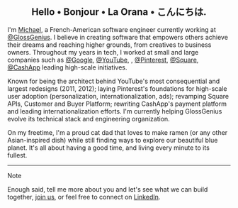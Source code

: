 <h2 align="center">Hello • Bonjour • La Orana • こんにちは.</h2>

I'm [Michael](https://linkedin.com/in/xethorn), a French-American software engineer currently working at [@GlossGenius](https://github.com/glossgenius). I believe in creating software that empowers others achieve their dreams and reaching higher grounds, from creatives to business owners. Throughout my years in tech, I worked at small and large companies such as [@Google](https://github.com/google), [@YouTube](https://github.com/youtube), , [@Pinterest](https://github.com/pinterest), [@Square](https://github.com/square), [@CashApp](https://github.com/cashapp) leading high-scale initiatives. 

Known for being the architect behind YouTube's most consequential and largest redesigns (2011, 2012); laying Pinterest's foundations for high-scale user adoption (personalization, internationalization, ads); revamping Square APIs, Customer and Buyer Platform; rewriting CashApp's payment platform and leading internationalization efforts. I'm currently helping GlossGenius evolve its technical stack and engineering organization. 

On my freetime, I'm a proud cat dad that loves to make ramen (or any other Asian-inspired dish) while still finding ways to explore our beautiful blue planet. It's all about having a good time, and living every minute to its fullest.

----

> [!NOTE]
> Enough said, tell me more about you and let's see what we can build together, [join us](https://job-boards.greenhouse.io/glossgenius), or feel free to connect on [LinkedIn](https://www.linkedin.com/in/xethorn/).
